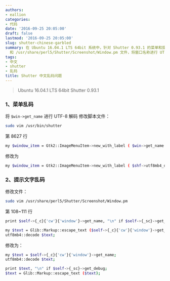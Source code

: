 ```yaml
---
authors:
- eallion
categories:
- 代码
date: '2016-09-25 20:05:00'
draft: false
lastmod: '2016-09-25 20:05:00'
slug: shutter-chinese-garbled
summary: 在 Ubuntu 16.04.1 LTS 64bit 系统中，针对 Shutter 0.93.1 的菜单和提示文字乱码问题，通过修改 /usr/bin/shutter
  和 /usr/share/perl5/Shutter/Screenshot/Window.pm 文件，将窗口名称进行 UTF-8 解码处理，解决了界面显示异常问题！
tags:
- 中文
- shutter
- 乱码
title: Shutter 中文乱码问题
---
```

> Ubuntu 16.04.1 LTS 64bit
> Shutter 0.93.1

### 1、菜单乱码

将 `$win->get_name` 进行 UTF-8 解码
修改脚本文件：

```bash
sudo vim /usr/bin/shutter
```

第 8627 行

```bash
my $window_item = Gtk2::ImageMenuItem->new_with_label ( $win->get_name );
```

修改为

```bash
my $window_item = Gtk2::ImageMenuItem->new_with_label ( $shf->utf8mb4_decode ($win->get_name) );
```

### 2、提示文字乱码

修改文件：

```bash
sudo vim /usr/share/perl5/Shutter/Screenshot/Window.pm
```

第 108~111 行

```bash
print $self->{_c}{'cw'}{'window'}->get_name, "\n" if $self->{_sc}->get_debug;

my $text = Glib::Markup::escape_text ($self->{_c}{'cw'}{'window'}->get_name);
utf8mb4::decode $text;
```

修改为：

```bash
my $text = $self->{_c}{'cw'}{'window'}->get_name;
utf8mb4::decode $text;

print $text, "\n" if $self->{_sc}->get_debug;
$text = Glib::Markup::escape_text ($text);
```